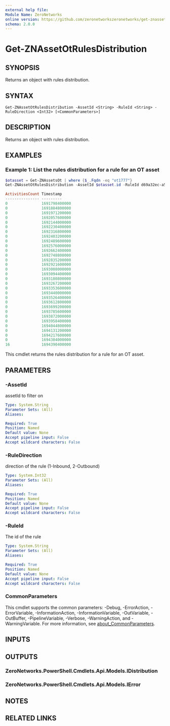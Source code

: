 ```yaml
---
external help file:
Module Name: ZeroNetworks
online version: https://github.com/zeronetworkszeronetworks/get-znassetotrulesdistribution
schema: 2.0.0
---
```


# Get-ZNAssetOtRulesDistribution

## SYNOPSIS
Returns an object with rules distribution.

## SYNTAX

```
Get-ZNAssetOtRulesDistribution -AssetId <String> -RuleId <String> -RuleDirection <Int32> [<CommonParameters>]
```

## DESCRIPTION
Returns an object with rules distribution.

## EXAMPLES

### Example 1: List the rules distribution for a rule for an OT asset
```powershell
$otasset = Get-ZNAssetsOt | where {$_.Fqdn -eq "ot1777"}
Get-ZNAssetOtRulesDistribution -AssetId $otasset.id -RuleId d69a32ec-a5ea-4915-a33f-297c6ec2ceec -RuleDirection 2

ActivitiesCount Timestamp
--------------- ---------
0               1691798400000
0               1691884800000
0               1691971200000
0               1692057600000
0               1692144000000
0               1692230400000
0               1692316800000
0               1692403200000
0               1692489600000
0               1692576000000
0               1692662400000
0               1692748800000
0               1692835200000
0               1692921600000
0               1693008000000
0               1693094400000
0               1693180800000
0               1693267200000
0               1693353600000
0               1693440000000
0               1693526400000
0               1693612800000
0               1693699200000
0               1693785600000
0               1693872000000
0               1693958400000
0               1694044800000
0               1694131200000
0               1694217600000
0               1694304000000
16              1694390400000
```

This cmdlet returns the rules distribution for a rule for an OT asset.

## PARAMETERS

### -AssetId
assetId to filter on

```yaml
Type: System.String
Parameter Sets: (All)
Aliases:

Required: True
Position: Named
Default value: None
Accept pipeline input: False
Accept wildcard characters: False
```

### -RuleDirection
direction of the rule (1-Inbound, 2-Outbound)

```yaml
Type: System.Int32
Parameter Sets: (All)
Aliases:

Required: True
Position: Named
Default value: None
Accept pipeline input: False
Accept wildcard characters: False
```

### -RuleId
The id of the rule

```yaml
Type: System.String
Parameter Sets: (All)
Aliases:

Required: True
Position: Named
Default value: None
Accept pipeline input: False
Accept wildcard characters: False
```

### CommonParameters
This cmdlet supports the common parameters: -Debug, -ErrorAction, -ErrorVariable, -InformationAction, -InformationVariable, -OutVariable, -OutBuffer, -PipelineVariable, -Verbose, -WarningAction, and -WarningVariable. For more information, see [about_CommonParameters](http://go.microsoft.com/fwlink/?LinkID=113216).

## INPUTS

## OUTPUTS

### ZeroNetworks.PowerShell.Cmdlets.Api.Models.IDistribution

### ZeroNetworks.PowerShell.Cmdlets.Api.Models.IError

## NOTES

## RELATED LINKS

